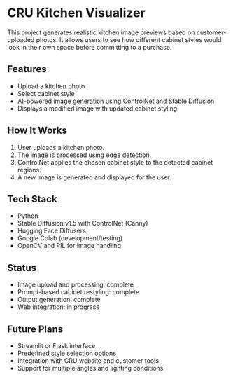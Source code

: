 # CRU Kitchen Visualizer

This project generates realistic kitchen image previews based on customer-uploaded photos. It allows users to see how different cabinet styles would look in their own space before committing to a purchase.

## Features

- Upload a kitchen photo
- Select cabinet style
- AI-powered image generation using ControlNet and Stable Diffusion
- Displays a modified image with updated cabinet styling

## How It Works

1. User uploads a kitchen photo.
2. The image is processed using edge detection.
3. ControlNet applies the chosen cabinet style to the detected cabinet regions.
4. A new image is generated and displayed for the user.

## Tech Stack

- Python
- Stable Diffusion v1.5 with ControlNet (Canny)
- Hugging Face Diffusers
- Google Colab (development/testing)
- OpenCV and PIL for image handling

## Status

- Image upload and processing: complete
- Prompt-based cabinet restyling: complete
- Output generation: complete
- Web integration: in progress

## Future Plans

- Streamlit or Flask interface
- Predefined style selection options
- Integration with CRU website and customer tools
- Support for multiple angles and lighting conditions

